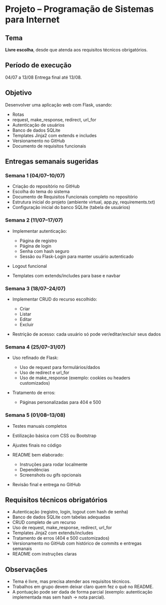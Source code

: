 # Projeto – Programação de Sistemas para Internet

## Tema

**Livre escolha**, desde que atenda aos requisitos técnicos obrigatórios.

## Período de execução

04/07 a 13/08
Entrega final até 13/08.

## Objetivo

Desenvolver uma aplicação web com Flask, usando:

* Rotas
* request, make\_response, redirect, url\_for
* Autenticação de usuários
* Banco de dados SQLite
* Templates Jinja2 com extends e includes
* Versionamento no GitHub
* Documento de requisitos funcionais

## Entregas semanais sugeridas


### Semana 1 (04/07–10/07)

* Criação do repositório no GitHub
* Escolha do tema do sistema
* Documento de Requisitos Funcionais completo no repositório
* Estrutura inicial do projeto (ambiente virtual, app.py, requirements.txt)
* Configuração inicial do banco SQLite (tabela de usuários)

### Semana 2 (11/07–17/07)

* Implementar autenticação:

  * Página de registro
  * Página de login
  * Senha com hash seguro
  * Sessão ou Flask-Login para manter usuário autenticado
* Logout funcional
* Templates com extends/includes para base e navbar

### Semana 3 (18/07–24/07)

* Implementar CRUD do recurso escolhido:

  * Criar
  * Listar
  * Editar
  * Excluir
* Restrição de acesso: cada usuário só pode ver/editar/excluir seus dados

### Semana 4 (25/07–31/07)

* Uso refinado de Flask:

  * Uso de request para formulários/dados
  * Uso de redirect e url\_for
  * Uso de make\_response (exemplo: cookies ou headers customizados)
* Tratamento de erros:

  * Páginas personalizadas para 404 e 500

### Semana 5 (01/08–13/08)

* Testes manuais completos
* Estilização básica com CSS ou Bootstrap
* Ajustes finais no código
* README bem elaborado:

  * Instruções para rodar localmente
  * Dependências
  * Screenshots ou gifs opcionais
* Revisão final e entrega no GitHub

## Requisitos técnicos obrigatórios

* Autenticação (registro, login, logout com hash de senha)
* Banco de dados SQLite com tabelas adequadas
* CRUD completo de um recurso
* Uso de request, make\_response, redirect, url\_for
* Templates Jinja2 com extends/includes
* Tratamento de erros (404 e 500 customizados)
* Versionamento no GitHub com histórico de commits e entregas semanais
* README com instruções claras

## Observações

* Tema é livre, mas precisa atender aos requisitos técnicos.
* Trabalhos em grupo devem deixar claro quem fez o quê no README.
* A pontuação pode ser dada de forma parcial (exemplo: autenticação implementada mas sem hash → nota parcial).

